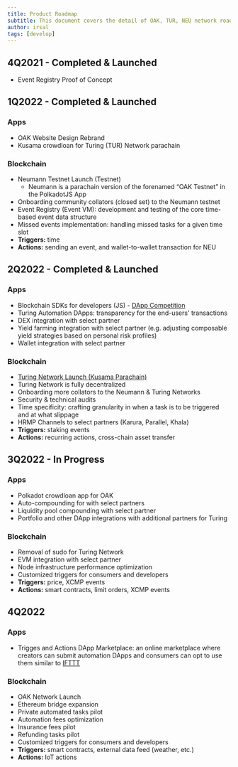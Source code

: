 ```yaml
---
title: Product Roadmap
subtitle: This document covers the detail of OAK, TUR, NEU network roadmap
author: irsal
tags: [develop]
---
```


## 4Q2021 - Completed & Launched
- Event Registry Proof of Concept

## 1Q2022 - Completed & Launched
### Apps
- OAK Website Design Rebrand
- Kusama crowdloan for Turing (TUR) Network parachain

### Blockchain
- Neumann Testnet Launch (Testnet)
  - Neumann is a parachain version of the forenamed “OAK Testnet” in the PolkadotJS App
- Onboarding community collators (closed set) to the Neumann testnet
- Event Registry (Event VM): development and testing of the core time-based event data structure
- Missed events implementation: handling missed tasks for a given time slot
- **Triggers:** time
- **Actions:** sending an event, and wallet-to-wallet transaction for NEU

## 2Q2022 - Completed & Launched 
### Apps
- Blockchain SDKs for developers (JS) - [DApp Competition](https://oak.tech/community/grants/)
- Turing Automation DApps: transparency for the end-users' transactions
- DEX integration with select partner
- Yield farming integration with select partner (e.g. adjusting composable yield strategies based on personal risk profiles)
- Wallet integration with select partner

### Blockchain
- [Turing Network Launch (Kusama Parachain)](https://oak.tech/turing/phases/)
- Turing Network is fully decentralized
- Onboarding more collators to the Neumann & Turing Networks
- Security & technical audits
- Time specificity: crafting granularity in when a task is to be triggered and at what slippage
- HRMP Channels to select partners (Karura, Parallel, Khala)
- **Triggers:** staking events
- **Actions:** recurring actions, cross-chain asset transfer

## 3Q2022 - In Progress
### Apps
- Polkadot crowdloan app for OAK
- Auto-compounding for with select partners
- Liquidity pool compounding with select partner
- Portfolio and other DApp integrations with additional partners for Turing

### Blockchain
- Removal of sudo for Turing Network
- EVM integration with select partner
- Node infrastructure performance optimization
- Customized triggers for consumers and developers
- **Triggers:** price, XCMP events
- **Actions:** smart contracts, limit orders, XCMP events

## 4Q2022
### Apps
- Trigges and Actions DApp Marketplace: an online marketplace where creators can submit automation DApps and consumers can opt to use them similar to [IFTTT](https://ifttt.com/explore)

### Blockchain
- OAK Network Launch
- Ethereum bridge expansion
- Private automated tasks pilot
- Automation fees optimization
- Insurance fees pilot
- Refunding tasks pilot
- Customized triggers for consumers and developers
- **Triggers:** smart contracts, external data feed (weather, etc.)
- **Actions:** IoT actions

